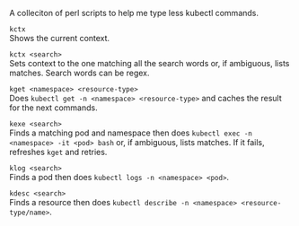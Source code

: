 A colleciton of perl scripts to help me type less kubectl commands.

`kctx`  
Shows the current context.

`kctx <search>`  
Sets context to the one matching all the search words or, if ambiguous, lists matches. Search words can be regex.

`kget <namespace> <resource-type>`  
Does `kubectl get -n <namespace> <resource-type>` and caches the result for the next commands.

`kexe <search>`  
Finds a matching pod and namespace then does `kubectl exec -n <namespace> -it <pod> bash` or, if ambiguous, lists matches. If it fails, refreshes `kget` and retries.

`klog <search>`  
Finds a pod then does `kubectl logs -n <namespace> <pod>`.

`kdesc <search>`  
Finds a resource then does `kubectl describe -n <namespace> <resource-type/name>`.

